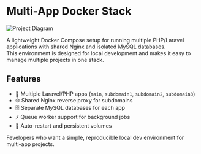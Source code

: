 # Multi-App Docker Stack

![Project Diagram](https://jcadima.dev/posts/main-domain-subdomain.png)

A lightweight Docker Compose setup for running multiple PHP/Laravel applications with shared Nginx and isolated MySQL databases.  
This environment is designed for local development and makes it easy to manage multiple projects in one stack.

## Features
- 🚀 Multiple Laravel/PHP apps (`main`, `subdomain1`, `subdomain2`, `subdomain3`)  
- 🌐 Shared Nginx reverse proxy for subdomains  
- 🗄️ Separate MySQL databases for each app  
- ⚡ Queue worker support for background jobs  
- 🔄 Auto-restart and persistent volumes  

Fevelopers who want a simple, reproducible local dev environment for multi-app projects.